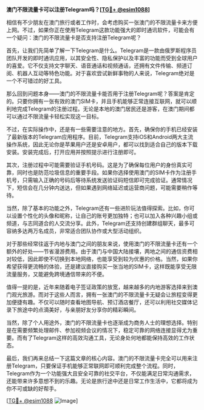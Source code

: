 **澳门不限流量卡可以注册Telegram吗？[[TG💪+ @esim1088](https://t.me/s/esim1088)]**

相信有不少朋友在澳门旅行或者工作时，会考虑购买一张澳门的不限流量卡来方便上网。不过，如果你正在使用Telegram这款功能强大的即时通讯软件，可能会有一个疑问：澳门的不限流量卡是否支持注册Telegram呢？

首先，让我们先简单了解一下Telegram是什么。Telegram是一款由俄罗斯程序员团队开发的即时通讯应用，以其安全性、隐私保护以及丰富的功能而受到全球用户的喜爱。它不仅支持文字聊天、语音通话和视频通话，还拥有文件传输、频道订阅、机器人互动等特色功能。对于喜欢尝试新鲜事物的人来说，Telegram绝对是一个不可错过的好工具。

那么回到问题本身——澳门的不限流量卡能否用于注册Telegram呢？答案是肯定的。只要你拥有一张有效的澳门SIM卡，并且手机能够正常连接互联网，就可以顺利地完成Telegram的注册过程。无论是本地的澳门居民还是游客，在澳门期间都可以通过不限流量卡轻松实现这一目标。

不过，在实际操作中，还是有一些需要注意的地方。首先，确保你的手机已经安装了最新版本的Telegram应用程序。目前，Telegram支持iOS和Android两大主流操作系统，因此无论你是苹果用户还是安卓用户，都可以找到适合自己的版本下载安装。安装完成后，打开应用并按照提示进行注册即可。

其次，注册过程中可能需要验证手机号码。这是为了确保每位用户的身份真实可靠，同时也是防范垃圾信息的重要手段。如果你选择使用澳门的SIM卡作为注册手机号，只需输入正确的号码后等待系统发送验证码短信即可完成验证。通常情况下，短信会在几分钟内送达，但如果遇到网络延迟或运营商问题，可能需要稍作等待。

当然，除了基本的功能之外，Telegram还有一些进阶玩法值得探索。比如，你可以设置个性化的头像和昵称，让自己的账号更加独特；也可以加入各种兴趣小组或频道，与志同道合的人交流分享。此外，Telegram还支持创建群组聊天，最多可容纳多达两万名成员，非常适合团队协作或大型活动组织。

对于那些经常往返于内地与澳门之间的朋友来说，使用澳门的不限流量卡还有一个额外的好处——节省漫游费用。由于澳门与中国大陆接壤，两地之间的通信资费相对较低，因此即使不切换到本地网络，也能享受到较为优惠的价格。当然，如果你希望获得更流畅的体验，还是建议直接购买一张当地的SIM卡，这样既能享受无限流量服务，又能避免跨境通信带来的不便。

值得一提的是，近年来随着电子签证政策的放宽，越来越多的内地游客选择来到澳门观光旅游。而对于这些人而言，拥有一张澳门的不限流量卡无疑会让旅程变得更加便捷有趣。不仅可以随时查看地图导航、预订酒店餐厅，还可以利用社交媒体记录下旅途中的点滴美好，与亲朋好友分享你的精彩瞬间。

当然，除了个人用途外，澳门的不限流量卡也逐渐成为商务人士的理想选择。特别是在需要频繁处理邮件、参加视频会议的情况下，稳定可靠的网络连接显得尤为重要。而有了Telegram这样的高效沟通工具，无论身处何地都能保持高效的工作状态。

最后，我们再来总结一下这篇文章的核心内容。澳门的不限流量卡完全可以用来注册Telegram，只要保证手机能够正常联网即可顺利完成整个流程。同时，Telegram作为一个功能强大且安全可靠的社交平台，不仅能满足日常沟通需求，还能带来许多意想不到的乐趣。无论是旅行途中还是日常工作生活中，它都将成为你不可或缺的好帮手。

[[TG💪+ @esim1088](https://t.me/s/esim1088) ![Image](https://i.postimg.cc/4NQfJmqS/Snipaste-2025-05-13-00-14-12.png)]